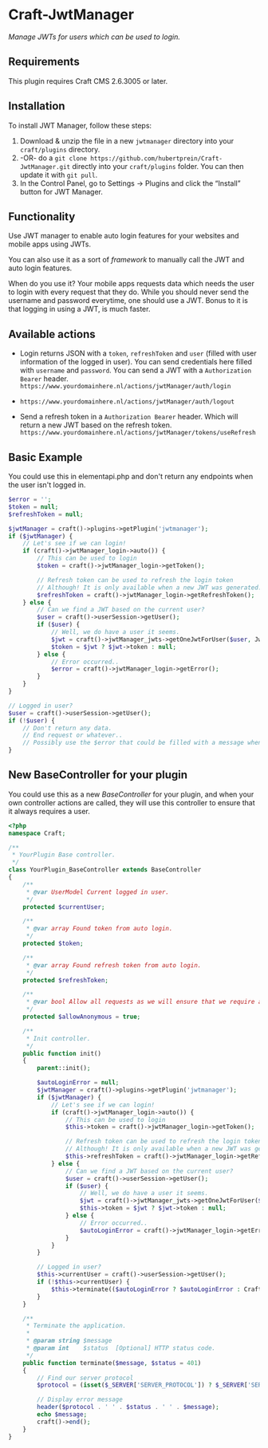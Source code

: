 # Craft-JwtManager

_Manage JWTs for users which can be used to login._

## Requirements

This plugin requires Craft CMS 2.6.3005 or later.

## Installation

To install JWT Manager, follow these steps:

1. Download & unzip the file in a new `jwtmanager` directory into your `craft/plugins` directory.
2.  -OR- do a `git clone https://github.com/hubertprein/Craft-JwtManager.git` directly into your `craft/plugins` folder.  You can then update it with `git pull`.
3. In the Control Panel, go to Settings → Plugins and click the “Install” button for JWT Manager.

## Functionality

Use JWT manager to enable auto login features for your websites and mobile apps using JWTs.

You can also use it as a sort of *framework* to manually call the JWT and auto login features.

When do you use it? Your mobile apps requests data which needs the user to login with every request that they do.
While you should never send the username and password everytime, one should use a JWT.
Bonus to it is that logging in using a JWT, is much faster.

## Available actions

* Login returns JSON with a `token`, `refreshToken` and `user` (filled with user information of the logged in user). You can send credentials here filled with `username` and `password`. You can send a JWT with a `Authorization Bearer` header.
`https://www.yourdomainhere.nl/actions/jwtManager/auth/login`

* `https://www.yourdomainhere.nl/actions/jwtManager/auth/logout`
* Send a refresh token in a `Authorization Bearer` header. Which will return a new JWT based on the refresh token.
`https://www.yourdomainhere.nl/actions/jwtManager/tokens/useRefresh`

## Basic Example

You could use this in elementapi.php and don't return any endpoints when the user isn't logged in.

```php
$error = '';
$token = null;
$refreshToken = null;

$jwtManager = craft()->plugins->getPlugin('jwtmanager');
if ($jwtManager) {
    // Let's see if we can login!
    if (craft()->jwtManager_login->auto()) {
        // This can be used to login
        $token = craft()->jwtManager_login->getToken();

        // Refresh token can be used to refresh the login token
        // Although! It is only available when a new JWT was generated. So save this somewhere.
        $refreshToken = craft()->jwtManager_login->getRefreshToken();
    } else {
        // Can we find a JWT based on the current user?
        $user = craft()->userSession->getUser();
        if ($user) {
            // Well, we do have a user it seems.
            $jwt = craft()->jwtManager_jwts->getOneJwtForUser($user, JwtManager_JwtModel::TYPE_LOGIN);
            $token = $jwt ? $jwt->token : null;
        } else {
            // Error occurred..
            $error = craft()->jwtManager_login->getError();
        }
    }
}

// Logged in user?
$user = craft()->userSession->getUser();
if (!$user) {
    // Don't return any data.
    // End request or whatever..
    // Possibly use the $error that could be filled with a message when JWT Manager was used.
}
```

## New BaseController for your plugin

You could use this as a new *BaseController* for your plugin, and when your own controller actions are called, they will use this controller to ensure that it always requires a user.

```php
<?php
namespace Craft;

/**
 * YourPlugin Base controller.
 */
class YourPlugin_BaseController extends BaseController
{
    /**
     * @var UserModel Current logged in user.
     */
    protected $currentUser;

    /**
     * @var array Found token from auto login.
     */
    protected $token;

    /**
     * @var array Found refresh token from auto login.
     */
    protected $refreshToken;

    /**
     * @var bool Allow all requests as we will ensure that we require a user.
     */
    protected $allowAnonymous = true;

    /**
     * Init controller.
     */
    public function init()
    {
        parent::init();

        $autoLoginError = null;
        $jwtManager = craft()->plugins->getPlugin('jwtmanager');
        if ($jwtManager) {
            // Let's see if we can login!
            if (craft()->jwtManager_login->auto()) {
                // This can be used to login
                $this->token = craft()->jwtManager_login->getToken();

                // Refresh token can be used to refresh the login token
                // Although! It is only available when a new JWT was generated. So save this somewhere.
                $this->refreshToken = craft()->jwtManager_login->getRefreshToken();
            } else {
                // Can we find a JWT based on the current user?
                $user = craft()->userSession->getUser();
                if ($user) {
                    // Well, we do have a user it seems.
                    $jwt = craft()->jwtManager_jwts->getOneJwtForUser($user, JwtManager_JwtModel::TYPE_LOGIN);
                    $this->token = $jwt ? $jwt->token : null;
                } else {
                    // Error occurred..
                    $autoLoginError = craft()->jwtManager_login->getError();
                }
            }
        }

        // Logged in user?
        $this->currentUser = craft()->userSession->getUser();
        if (!$this->currentUser) {
            $this->terminate(($autoLoginError ? $autoLoginError : Craft::t('Not logged in.')));
        }
    }

    /**
     * Terminate the application.
     *
     * @param string $message
     * @param int    $status  [Optional] HTTP status code.
     */
    public function terminate($message, $status = 401)
    {
        // Find our server protocol
        $protocol = (isset($_SERVER['SERVER_PROTOCOL']) ? $_SERVER['SERVER_PROTOCOL'] : 'HTTP/1.0');

        // Display error message
        header($protocol . ' ' . $status . ' ' . $message);
        echo $message;
        craft()->end();
    }
}
```
